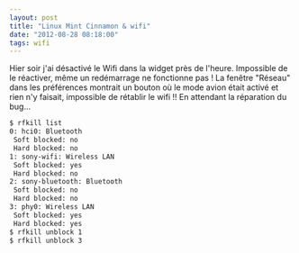 ```yaml
---
layout: post
title: "Linux Mint Cinnamon & wifi"
date: "2012-08-28 08:18:00"
tags: wifi
---
```

Hier soir j'ai désactivé le Wifi dans la widget près de l'heure. Impossible de le réactiver, même un redémarrage ne fonctionne pas !  La fenêtre "Réseau" dans les préférences montrait un bouton où le mode avion était activé et rien n'y faisait, impossible de rétablir le wifi !!  En attendant la réparation du bug...  

```bash
$ rfkill list
0: hci0: Bluetooth
 Soft blocked: no
 Hard blocked: no
1: sony-wifi: Wireless LAN
 Soft blocked: yes
 Hard blocked: no
2: sony-bluetooth: Bluetooth
 Soft blocked: no
 Hard blocked: no
3: phy0: Wireless LAN
 Soft blocked: yes
 Hard blocked: yes
$ rfkill unblock 1
$ rfkill unblock 3
```
